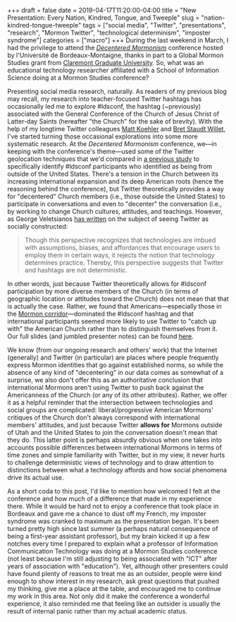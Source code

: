 +++ 
draft = false
date = 2019-04-17T11:20:00-04:00
title = "New Presentation: Every Nation, Kindred, Tongue, and Tweeple"
slug = "nation-kindred-tongue-tweeple" 
tags = ["social media", "Twitter", "presentations", "research", "Mormon Twitter", "technological determinism", "imposter syndrome"]
categories = ["macro"]
+++
During the last weekend in March, I had the privilege to attend the *[Decentered Mormonism](https://mormonstudies.cgu.edu/wp-content/uploads/sites/3/2019/03/progr_mormonisme_decentre.pdf)* conference hosted by l'Université de Bordeaux-Montaigne, thanks in part to a Global Mormon Studies grant from [Claremont Graduate University](https://mormonstudies.cgu.edu/global/). So, what was an educational technology researcher affiliated with a School of Information Science doing at a Mormon Studies conference? 

Presenting social media research, naturally. As readers of my previous blog may recall, my research into teacher-focused Twitter hashtags has occasionally led me to explore #ldsconf, the hashtag (~previously) associated with the General Conference of the Church of Jesus Christ of Latter-day Saints (hereafter "the Church" for the sake of brevity). With the help of my longtime Twitter colleagues [Matt Koehler](http://www.matt-koehler.com/) and [Bret Staudt Willet](http://bretsw.com/), I've started turning those occasional explorations into some more systematic research. At the *Decentered Mormonism* conference, we—in keeping with the conference's theme—used some of the Twitter geolocation techniques that we'd compared in [a previous study](https://dx.doi.org/10.1007/s11528-018-0313-6) to specifically identify #ldsconf participants who identified as being from outside of the United States. There's a tension in the Church between its increasing international expansion and its deep American roots (hence the reasoning behind the conference), but Twitter theoretically provides a way for "decentered" Church members (i.e., those outside the United States) to participate in conversations and even to "decenter" the conversation (i.e., by working to change Church cultures, attitudes, and teachings. However, as George Veletsianos [has written](https://dx.doi.org//10.1007/s11528-016-0143-3) on the subject of seeing Twitter as socially constructed:

> Though this perspective recognizes that technologies are imbued with assumptions, biases, and affordances that encourage users to employ them in certain ways, it rejects the notion that technology determines practice. Thereby, this perspective suggests that Twitter and hashtags are not deterministic.

In other words, just because Twitter theoretically allows for #ldsconf participation by more diverse members of the Church (in terms of geographic location or attitudes toward the Church) does not mean that that is actually the case. Rather, we found that Americans—especially those in the [Mormon corridor](https://en.wikipedia.org/wiki/Mormon_Corridor)—dominated the #ldsconf hashtag and that international participants seemed more likely to use Twitter to "catch up with" the American Church rather than to distinguish themselves from it. Our full slides (and jumbled presenter notes) can be found [here](https://docs.google.com/presentation/d/1W0X_eTQyMg2NLTsjR945ewUYmOEBu8TPIA-AkdyW9go/edit#slide=id.g54b273db56_0_177).

We know (from our ongoing research and others' work) that the Internet (generally) and Twitter (in particular) are places where people frequently express Mormon identities that go against established norms, so while the absence of any kind of "decentering" in our data comes as somewhat of a surprise, we also don't offer this as an authoritative conclusion that international Mormons aren't using Twitter to push back against the Americanness of the Church (or any of its other attributes). Rather, we offer it as a helpful reminder that the intersection between technologies and social groups are complicated: liberal/progressive American Mormons' critiques of the Church don't always correspond with international members' attitudes, and just because Twitter **allows for** Mormons outside of Utah and the United States to join the conversation doesn't mean that they do. This latter point is perhaps absurdly obvious when one takes into accounts possible differences between international Mormons in terms of time zones and simple familiarity with Twitter, but in my view, it never hurts to challenge deterministic views of technology and to draw attention to distinctions between what a technology affords and how social phenomena drive its actual use.

As a short coda to this post, I'd like to mention how welcomed I felt at the conference and how much of a difference that made in my experience there. While it would be hard not to enjoy a conference that took place in Bordeaux and gave me a chance to dust off my French, my imposter syndrome was cranked to maximum as the presentation began. It's been turned pretty high since last summer (a perhaps natural consequence of being a first-year assistant professor), but my brain kicked it up a few notches every time I prepared to explain what a professor of Information Communication Technology was doing at a Mormon Studies conference (not least because I'm still adjusting to being associated with "ICT" after years of association with "education"). Yet, although other presenters could have found plenty of reasons to treat me as an outsider, people were kind enough to show interest in my research, ask great questions that pushed my thinking, give me a place at the table, and encouraged me to continue my work in this area. Not only did it make the conference a wonderful experience, it also reminded me that feeling like an outsider is usually the result of internal panic rather than my actual academic status.